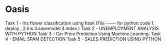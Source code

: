 # Oasis
Task 1 - Iris flower classification using flask (File ----- for python code 1. deploy  ,   2.Iris  3.savemodel 4.index   )
Task 2 - UNEMPLOYMENT ANALYSIS WITH PYTHON
Task 3 - Car Price Prediction Using Machine Learning.
Task 4 - EMAIL SPAM DETECTION
Task 5 - SALES PREDICTION USING PYTHON
